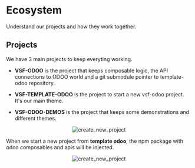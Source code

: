 # Ecosystem

Understand our projects and how they work together.

## Projects
We have 3 main projects to keep everyting working.
* **VSF-ODOO** is the project that keeps composable logic, the API connections to ODOO world and a git submodule pointer to template-odoo repository.

* **VSF-TEMPLATE-ODOO** is the project to start a new vsf-odoo project. It's our main theme.

* **VSF-ODOO-DEMOS** is the project that keeps some demonstrations and different themes.


<div align="center">
  <img :src="$withBase('/submodule.png')" alt="create_new_project" />
</div>



When we start a new project from **template odoo**, the npm package with odoo composables and apis will be injected. 

<div align="center">
  <img :src="$withBase('/create_new_project.png')" alt="create_new_project" />
</div>



 